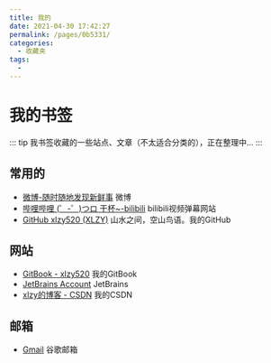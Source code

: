 ```yaml
---
title: 我的
date: 2021-04-30 17:42:27
permalink: /pages/0b5331/
categories:
  - 收藏夹
tags:
  - 
---
```

# 我的书签

::: tip
我书签收藏的一些站点、文章（不太适合分类的），正在整理中...
:::

## 常用的
- [微博-随时随地发现新鲜事](http://weibo.com/) 微博
- [哔哩哔哩 (゜-゜)つロ 干杯~-bilibili](https://www.bilibili.com/) bilibili视频弹幕网站
- [GitHub xlzy520 (XLZY)](https://github.com/xlzy520) 山水之间，空山鸟语。我的GitHub


## 网站
- [GitBook - xlzy520](https://xlzy.gitbook.io/xlzy520/) 我的GitBook
- [JetBrains Account](https://account.jetbrains.com/licenses) JetBrains
- [xlzy的博客 - CSDN](http://blog.csdn.net/qq_31201781) 我的CSDN

## 邮箱
- [Gmail](https://accounts.google.com/b/0/AddMailService) 谷歌邮箱


